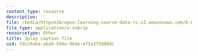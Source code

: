 ```yaml
---
content_type: resource
description: ''
file: /media/https%3A/open-learning-course-data-rc.s3.amazonaws.com/6-849-geometric-folding-algorithms-linkages-origami-polyhedra-fall-2012/fdcc6abeaba0594e96dee75a3f5999dc_2ylK_QUpJcQ.vtt
file_type: application/x-subrip
resourcetype: Other
title: 3play caption file
uid: fdcc6abe-aba0-594e-96de-e75a3f5999dc
---
```

